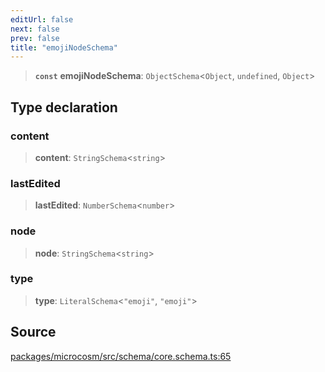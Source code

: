 ```yaml
---
editUrl: false
next: false
prev: false
title: "emojiNodeSchema"
---
```


> **`const`** **emojiNodeSchema**: `ObjectSchema`\<`Object`, `undefined`, `Object`\>

## Type declaration

### content

> **content**: `StringSchema`\<`string`\>

### lastEdited

> **lastEdited**: `NumberSchema`\<`number`\>

### node

> **node**: `StringSchema`\<`string`\>

### type

> **type**: `LiteralSchema`\<`"emoji"`, `"emoji"`\>

## Source

[packages/microcosm/src/schema/core.schema.ts:65](https://github.com/nodenogg-in/alpha-p2p/blob/43ae393b39608a021b44acaf5959924eff4aeb19/packages/microcosm/src/schema/core.schema.ts#L65)
